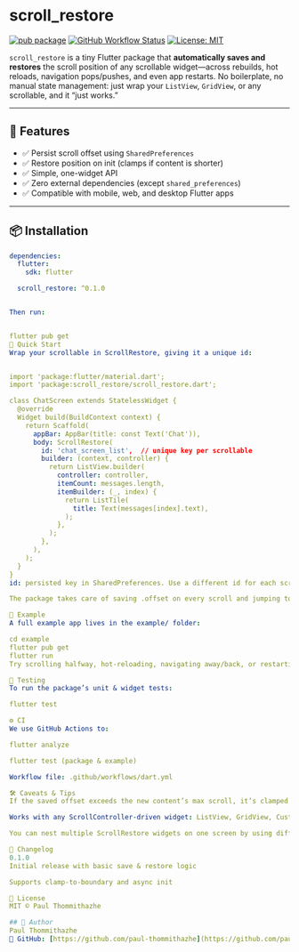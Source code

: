 # scroll_restore

[![pub package](https://img.shields.io/pub/v/scroll_restore.svg)](https://pub.dev/packages/scroll_restore)
[![GitHub Workflow Status](https://img.shields.io/github/actions/workflow/status/paul-thommithazhe/scroll-restore/dart.yml?branch=main)](https://github.com/paul-thommithazhe/scroll-restore/actions)
[![License: MIT](https://img.shields.io/badge/License-MIT-blue.svg)](LICENSE)

`scroll_restore` is a tiny Flutter package that **automatically saves and restores** the scroll position of any scrollable widget—across rebuilds, hot reloads, navigation pops/pushes, and even app restarts. No boilerplate, no manual state management: just wrap your `ListView`, `GridView`, or any scrollable, and it “just works.”

---

## 🎯 Features

- ✅ Persist scroll offset using `SharedPreferences`  
- ✅ Restore position on init (clamps if content is shorter)  
- ✅ Simple, one-widget API  
- ✅ Zero external dependencies (except `shared_preferences`)  
- ✅ Compatible with mobile, web, and desktop Flutter apps

---

## 📦 Installation


```yaml
dependencies:
  flutter:
    sdk: flutter

  scroll_restore: ^0.1.0


Then run:


flutter pub get
🚀 Quick Start
Wrap your scrollable in ScrollRestore, giving it a unique id:


import 'package:flutter/material.dart';
import 'package:scroll_restore/scroll_restore.dart';

class ChatScreen extends StatelessWidget {
  @override
  Widget build(BuildContext context) {
    return Scaffold(
      appBar: AppBar(title: const Text('Chat')),
      body: ScrollRestore(
        id: 'chat_screen_list',  // unique key per scrollable
        builder: (context, controller) {
          return ListView.builder(
            controller: controller,
            itemCount: messages.length,
            itemBuilder: (_, index) {
              return ListTile(
                title: Text(messages[index].text),
              );
            },
          );
        },
      ),
    );
  }
}
id: persisted key in SharedPreferences. Use a different id for each scrollable you want to remember.

The package takes care of saving .offset on every scroll and jumping to it on next build.

📖 Example
A full example app lives in the example/ folder:

cd example
flutter pub get
flutter run
Try scrolling halfway, hot-reloading, navigating away/back, or restarting the app—you’ll stay at the same scroll position!

🧪 Testing
To run the package’s unit & widget tests:

flutter test

⚙️ CI
We use GitHub Actions to:

flutter analyze

flutter test (package & example)

Workflow file: .github/workflows/dart.yml

🛠️ Caveats & Tips
If the saved offset exceeds the new content’s max scroll, it’s clamped to the end.

Works with any ScrollController-driven widget: ListView, GridView, CustomScrollView, etc.

You can nest multiple ScrollRestore widgets on one screen by using different ids.

📜 Changelog
0.1.0
Initial release with basic save & restore logic

Supports clamp-to-boundary and async init

📝 License
MIT © Paul Thommithazhe

## 👤 Author
Paul Thommithazhe
🔗 GitHub: [https://github.com/paul-thommithazhe](https://github.com/paul-thommithazhe)
